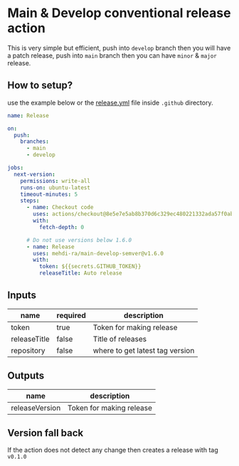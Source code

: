 # Main & Develop conventional release action

This is very simple but efficient, push into `develop` branch then you will have a patch release, push into `main` branch then you can have `minor` & `major` release.

## How to setup?

use the example below or the [release.yml](./.github/workflows/release.yml) file inside `.github` directory.

```yml
name: Release

on:
  push:
    branches:
      - main
      - develop

jobs:
  next-version:
    permissions: write-all
    runs-on: ubuntu-latest
    timeout-minutes: 5
    steps:
      - name: Checkout code
        uses: actions/checkout@8e5e7e5ab8b370d6c329ec480221332ada57f0ab
        with:
          fetch-depth: 0

      # Do not use versions below 1.6.0
      - name: Release
        uses: mehdi-ra/main-develop-semver@v1.6.0
        with:
          token: ${{secrets.GITHUB_TOKEN}}
          releaseTitle: Auto release
```

## Inputs

| name         | required | description                     |
| ------------ | -------- | ------------------------------- |
| token        | true     | Token for making release        |
| releaseTitle | false    | Title of releases               |
| repository   | false    | where to get latest tag version |

## Outputs

| name           | description              |
| -------------- | ------------------------ |
| releaseVersion | Token for making release |

## Version fall back

If the action does not detect any change then creates a release with tag `v0.1.0`
